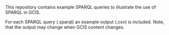 This repository contains example SPARQL queries to illustrate the use of SPARQL in GCIS. 

For each SPARQL query (.sparql) an example output (.csv) is included.  Note, that the output may change when GCIS content changes.

